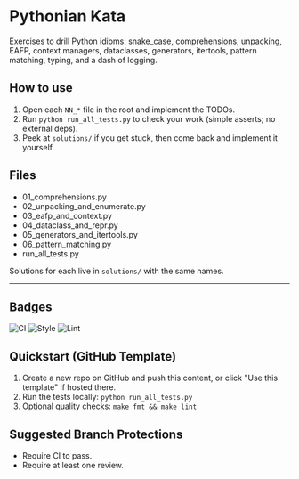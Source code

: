 
# Pythonian Kata
Exercises to drill Python idioms: snake_case, comprehensions, unpacking, EAFP, context managers,
dataclasses, generators, itertools, pattern matching, typing, and a dash of logging.

## How to use
1) Open each `NN_*` file in the root and implement the TODOs.
2) Run `python run_all_tests.py` to check your work (simple asserts; no external deps).
3) Peek at `solutions/` if you get stuck, then come back and implement it yourself.

## Files
- 01_comprehensions.py
- 02_unpacking_and_enumerate.py
- 03_eafp_and_context.py
- 04_dataclass_and_repr.py
- 05_generators_and_itertools.py
- 06_pattern_matching.py
- run_all_tests.py

Solutions for each live in `solutions/` with the same names.


---

## Badges
![CI](https://img.shields.io/badge/CI-GitHub_Actions-informational)
![Style](https://img.shields.io/badge/style-Black-000000.svg)
![Lint](https://img.shields.io/badge/lint-Ruff-46a2f1)

## Quickstart (GitHub Template)
1. Create a new repo on GitHub and push this content, or click "Use this template" if hosted there.
2. Run the tests locally: `python run_all_tests.py`
3. Optional quality checks: `make fmt && make lint`

## Suggested Branch Protections
- Require CI to pass.
- Require at least one review.
